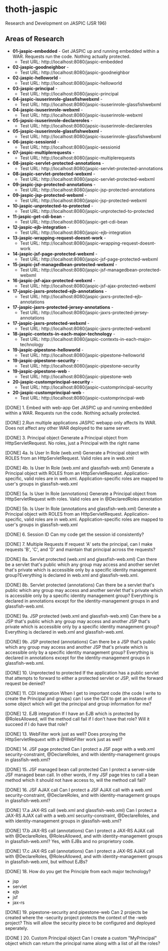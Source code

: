 # thoth-jaspic

Research and Development on JASPIC (JSR 196)

Areas of Research
------------------

* **01-jaspic-embedded** - Get JASPIC up and running embedded within a WAR.  Requests run the code.  Nothing actually protected.
  * Test URL: http://localhost:8080/jaspic-embedded
* **02-jaspic-goodneighbor** -
  * Test URL: http://localhost:8080/jaspic-goodneighbor
* **02-jaspic-helloworld** -
  * Test URL: http://localhost:8080/jaspic-helloworld
* **03-jaspic-principal** -
  * Test URL: http://localhost:8080/jaspic-principal
* **04-jaspic-isuserinrole-glassfishwebxml** -
  * Test URL: http://localhost:8080/jaspic-isuserinrole-glassfishwebxml
* **04-jaspic-isuserinrole-webxml** -
  * Test URL: http://localhost:8080/jaspic-isuserinrole-webxml
* **05-japsic-isuserinrole-declareroles** -
  * Test URL: http://localhost:8080/japsic-isuserinrole-declareroles
* **05-jaspic-isuserinrole-glassfishwebxml** -
  * Test URL: http://localhost:8080/jaspic-isuserinrole-glassfishwebxml
* **06-jaspic-sessionid** -
  * Test URL: http://localhost:8080/jaspic-sessionid
* **07-jaspic-multiplerequests** -
  * Test URL: http://localhost:8080/jaspic-multiplerequests
* **08-jaspic-servlet-protected-annotations** -
  * Test URL: http://localhost:8080/jaspic-servlet-protected-annotations
* **08-jaspic-servlet-protected-webxml** -
  * Test URL: http://localhost:8080/jaspic-servlet-protected-webxml
* **09-jaspic-jsp-protected-annotations** -
  * Test URL: http://localhost:8080/jaspic-jsp-protected-annotations
* **09-jaspic-jsp-protected-webxml** -
  * Test URL: http://localhost:8080/jaspic-jsp-protected-webxml
* **10-jaspic-unprotected-to-protected** -
  * Test URL: http://localhost:8080/jaspic-unprotected-to-protected
* **11-jaspic-get-cdi-bean** -
  * Test URL: http://localhost:8080/jaspic-get-cdi-bean
* **12-jaspic-ejb-integration** -
  * Test URL: http://localhost:8080/jaspic-ejb-integration
* **13-jaspic-wrapping-request-doesnt-work** -
  * Test URL: http://localhost:8080/jaspic-wrapping-request-doesnt-work
* **14-jaspic-jsf-page-protected-webxml** -
  * Test URL: http://localhost:8080/jaspic-jsf-page-protected-webxml
* **15-jaspic-jsf-managedbean-protected-webxml** -
  * Test URL: http://localhost:8080/jaspic-jsf-managedbean-protected-webxml
* **16-jaspic-jsf-ajax-protected-webxml** -
  * Test URL: http://localhost:8080/jaspic-jsf-ajax-protected-webxml
* **17-jaspic-jaxrs-protected-ejb-annotations** -
  * Test URL: http://localhost:8080/jaspic-jaxrs-protected-ejb-annotations
* **17-jaspic-jaxrs-protected-jersey-annotations** -
  * Test URL: http://localhost:8080/jaspic-jaxrs-protected-jersey-annotations
* **17-jaspic-jaxrs-protected-webxml** -
  * Test URL: http://localhost:8080/jaspic-jaxrs-protected-webxml
* **18-jaspic-contexts-in-each-major-technology** -
  * Test URL: http://localhost:8080/jaspic-contexts-in-each-major-technology
* **19-jaspic-pipestone-helloworld** -
  * Test URL: http://localhost:8080/jaspic-pipestone-helloworld
* **19-jaspic-pipestone-security** -
  * Test URL: http://localhost:8080/jaspic-pipestone-security
* **19-jaspic-pipestone-web** -
  * Test URL: http://localhost:8080/jaspic-pipestone-web
* **20-jaspic-customprincipal-security** -
  * Test URL: http://localhost:8080/jaspic-customprincipal-security
* **20-jaspic-customprincipal-web** -
  * Test URL: http://localhost:8080/jaspic-customprincipal-web



[DONE] 1. Embed with web-app
Get JASPIC up and running embedded within a WAR.  Requests run the code.  Nothing actually protected.

[DONE] 2.Run multiple applications
JASPIC webapp only affects its WAR.  Does not affect any other WAR deployed to the same server.

[DONE] 3. Principal object
Generate a Principal object from HttpServletRequest.
No roles, just a Principal with the right name

[DONE] 4a. Is User In Role (web.xml)
Generate a Principal object with ROLES from an HttpServletRequest. 
Valid roles are in web.xml

[DONE] 4b. Is User In Role (web.xml and glassfish-web.xml)
Generate a Principal object with ROLES from an HttpServletRequest. 
Application-specific, valid roles are in web.xml.  Application-specific
roles are mapped to user's groups in glassfish-web.xml

[DONE] 5a. Is User In Role (annotations)
Generate a Principal object from HttpServletRequest with roles. 
Valid roles are in @DeclaredRoles annotation

[DONE] 5b. Is User In Role (annotations and glassfish-web.xml)
Generate a Principal object with ROLES from an HttpServletRequest. 
Application-specific, valid roles are in web.xml.  Application-specific
roles are mapped to user's groups in glassfish-web.xml

[DONE] 6. Session ID
Can my code get the session id consistently?

[DONE] 7. Multiple Requests
If request 'A' sets the principal, can I make requests 'B', 'C', and
'D' and maintain that principal across the requests?

[DONE] 8a. Servlet protected (web.xml and glassfish-web.xml)
Can there be a servlet that's public which any group may access and
another servlet that's private which is accessible only by a specific 
identity management group?Everything is declared in web.xml and 
glassfish-web.xml. 

[DONE] 8b. Servlet protected (annotations)
Can there be a servlet that's public which any group may access and
another servlet that's private which is accessible only by a specific 
identity management group? Everything is declared in annotations 
except for the identity-management groups in and glassfish-web.xml.

[DONE] 9a. JSP protected (web.xml and glassfish-web.xml)
Can there be a JSP that's public which any group may access and
another JSP that's private which is accessible only by a specific 
identity management group? Everything is declared in web.xml and 
glassfish-web.xml.

[DONE] 9b. JSP protected (annotations)
Can there be a JSP that's public which any group may access and
another JSP that's private which is accessible only by a specific 
identity management group? Everything is declared in annotations 
except for the identity-management groups in glassfish-web.xml.

[DONE] 10. Unprotected to protected
If the application has a public servlet that attempts to forward
to either a protected servlet or JSP, will the forward request
be denied?

[DONE] 11. CDI integration
When I get to important code (the code I write to create
the Principal and groups) can I use the CDI to get an
instance of some object which will get the principal 
and group information for me?

[DONE] 12. EJB integration
If I have an EJB which is protected by @RolesAllowed,
will the method call fail if I don't have that role?
Will it succeed if I do have that role?

[DONE] 13. WebFilter work just as well?
Does proxying the HttpServletRequext with a @WebFilter work
just as well?

[DONE] 14. JSF page protected
Can I protect a JSF page with a web.xml
security-constraint, @DeclareRoles,
and with identity-management groups in glassfish-web.xml?

[DONE] 15. JSF managed bean call protected
Can I protect a server-side JSF managed bean call.  In other words,
if my JSF page tries to call a bean method which it should not have
access to, will the method call fail?

[DONE] 16. JSF AJAX call
Can I protect a JSF AJAX call with a web.xml
security-constraint, @DeclareRoles,
and with identity-management groups in glassfish-web.xml?

[DONE] 17.a JAX-RS call (web.xml and glassfish-web.xml)
Can I protect a JAX-RS AJAX call with a web.xml
security-constraint, @DeclareRoles,
and with identity-management groups in glassfish-web.xml?

[DONE] 17.b JAX-RS call (annotations)
Can I protect a JAX-RS AJAX call with @DeclareRoles, @RolesAllowed, 
and with identity-management groups in glassfish-web.xml? Yes,
with EJBs and no proprietory code.

[DONE] 17.c JAX-RS call (annotations)
Can I protect a JAX-RS AJAX call with @DeclareRoles, @RolesAllowed, 
and with identity-management groups in glassfish-web.xml, but 
without EJBs?

[DONE] 18. How do you get the Principle from each major technology?
 - jsp
 - servlet
 - ejb
 - jsf
 - jax-rs

[DONE] 19. pipestone-security and pipestone-web
 Can 2 projects be created where the -security project protects
 the context of the -web project?  This will allow the security
 piece to be configured and deployed seperately.

[DONE ] 20. Custom Principal object
Can I create a custom "MyPrincipal" object which can return the 
principal name along with a list of all the roles?

